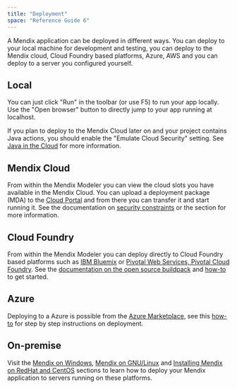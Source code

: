 ```yaml
---
title: "Deployment"
space: "Reference Guide 6"
---
```



A Mendix application can be deployed in different ways. You can deploy to your local machine for development and testing, you can deploy to the Mendix cloud, Cloud Foundry based platforms, Azure, AWS and you can deploy to a server you configured yourself.

## Local

You can just click "Run" in the toolbar (or use F5) to run your app locally. Use the "Open browser" button to directly jump to your app running at localhost.

If you plan to deploy to the Mendix Cloud later on and your project contains Java actions, you should enable the "Emulate Cloud Security" setting. See [Java in the Cloud](/howtogeneral/mendixcloud/java-in-the-cloud) for more information.

## Mendix Cloud

From within the Mendix Modeler you can view the cloud slots you have available in the Mendix Cloud. You can upload a deployment package (MDA) to the [Cloud Portal](https://cloud.mendix.com) and from there you can transfer it and start running it. See the documentation on [security constraints](/howtogeneral/mendixcloud/security-constraints-in-the-mendix-cloud) or the  section for more information.

## Cloud Foundry

From within the Mendix Modeler you can deploy directly to Cloud Foundry based platforms such as [IBM Bluemix](/howto6/deploy-a-mendix-app-to-ibm-bluemix) or [Pivotal Web Services, Pivotal Cloud Foundry](/howto6/deploy-a-mendix-app-to-pivotal). See the [documentation on the open source buildpack](https://github.com/mendix/cf-mendix-buildpack) and [how-to](/howto6/deploying-a-mendix-app-to-cloud-foundry) to get started.

## Azure

Deploying to a Azure is possible from the [Azure Marketplace](https://azure.microsoft.com/en-us/marketplace/partners/mendix/mendix-pro/), see this [how-to](/howtogeneral/mendixcloud/how-to-deploy-a-mendix-app-on-azure) for step by step instructions on deployment.

## On-premise

Visit the [Mendix on Windows](/howto6/deploy-mendix-on-microsoft-windows), [Mendix on GNU/Linux](/howto6/installing-mendix-on-debian-gnu-linux) and [Installing Mendix on RedHat and CentOS](/howto6/installing-mendix-on-redhat-and-centos) sections to learn how to deploy your Mendix application to servers running on these platforms.
